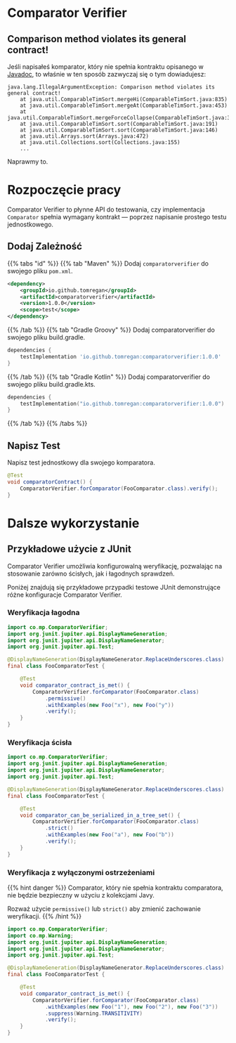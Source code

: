 # Comparator Verifier

## Comparison method violates its general contract!

Jeśli napisałeś komparator, który nie spełnia kontraktu opisanego w
[Javadoc](https://docs.oracle.com/javase/8/docs/api/java/util/Comparator.html),
to właśnie w ten sposób zazwyczaj się o tym dowiadujesz:

```terminal
java.lang.IllegalArgumentException: Comparison method violates its general contract!
    at java.util.ComparableTimSort.mergeHi(ComparableTimSort.java:835)
    at java.util.ComparableTimSort.mergeAt(ComparableTimSort.java:453)
    at java.util.ComparableTimSort.mergeForceCollapse(ComparableTimSort.java:392)
    at java.util.ComparableTimSort.sort(ComparableTimSort.java:191)
    at java.util.ComparableTimSort.sort(ComparableTimSort.java:146)
    at java.util.Arrays.sort(Arrays.java:472)
    at java.util.Collections.sort(Collections.java:155)
    ...
```

Naprawmy to.

# Rozpoczęcie pracy

Comparator Verifier to płynne API do testowania, czy implementacja `Comparator`
spełnia wymagany kontrakt — poprzez napisanie prostego testu jednostkowego.


## Dodaj Zależność

{{% tabs "id" %}}
{{% tab "Maven" %}}
Dodaj `comparatorverifier` do swojego pliku `pom.xml`.

``` xml
<dependency>
    <groupId>io.github.tomregan</groupId>
    <artifactId>comparatorverifier</artifactId>
    <version>1.0.0</version>
    <scope>test</scope>
</dependency>
```
{{% /tab %}}
{{% tab "Gradle Groovy" %}}
Dodaj comparatorverifier do swojego pliku build.gradle.

```gradle
dependencies {
    testImplementation 'io.github.tomregan:comparatorverifier:1.0.0'
}
```
{{% /tab %}}
{{% tab "Gradle Kotlin" %}}
Dodaj comparatorverifier do swojego pliku build.gradle.kts.

```kotlin
dependencies {
    testImplementation("io.github.tomregan:comparatorverifier:1.0.0")
}
``` 
{{% /tab %}}
{{% /tabs %}}

## Napisz Test

Napisz test jednostkowy dla swojego komparatora.

``` java
@Test
void comparatorContract() {
    ComparatorVerifier.forComparator(FooComparator.class).verify();
}
```

# Dalsze wykorzystanie

## Przykładowe użycie z JUnit

Comparator Verifier umożliwia konfigurowalną weryfikację, pozwalając na
stosowanie zarówno ścisłych, jak i łagodnych sprawdzeń.

Poniżej znajdują się przykładowe przypadki testowe JUnit demonstrujące
różne konfiguracje Comparator Verifier.

### Weryfikacja łagodna

``` java
import co.mp.ComparatorVerifier;
import org.junit.jupiter.api.DisplayNameGeneration;
import org.junit.jupiter.api.DisplayNameGenerator;
import org.junit.jupiter.api.Test;

@DisplayNameGeneration(DisplayNameGenerator.ReplaceUnderscores.class)
final class FooComparatorTest {

    @Test
    void comparator_contract_is_met() {
        ComparatorVerifier.forComparator(FooComparator.class)
            .permissive()
            .withExamples(new Foo("x"), new Foo("y"))
            .verify();
    }
}
```

### Weryfikacja ścisła

``` java
import co.mp.ComparatorVerifier;
import org.junit.jupiter.api.DisplayNameGeneration;
import org.junit.jupiter.api.DisplayNameGenerator;
import org.junit.jupiter.api.Test;

@DisplayNameGeneration(DisplayNameGenerator.ReplaceUnderscores.class)
final class FooComparatorTest {

    @Test
    void comparator_can_be_serialized_in_a_tree_set() {
        ComparatorVerifier.forComparator(FooComparator.class)
            .strict()
            .withExamples(new Foo("a"), new Foo("b"))
            .verify();
    }
}
```

### Weryfikacja z wyłączonymi ostrzeżeniami

{{% hint danger %}} Comparator, który nie spełnia kontraktu comparatora,
nie będzie bezpieczny w użyciu z kolekcjami Javy.

Rozważ użycie `permissive()` lub `strict()` aby zmienić zachowanie
weryfikacji. {{% /hint %}}

``` java
import co.mp.ComparatorVerifier;
import co.mp.Warning;
import org.junit.jupiter.api.DisplayNameGeneration;
import org.junit.jupiter.api.DisplayNameGenerator;
import org.junit.jupiter.api.Test;

@DisplayNameGeneration(DisplayNameGenerator.ReplaceUnderscores.class)
final class FooComparatorTest {

    @Test
    void comparator_contract_is_met() {
        ComparatorVerifier.forComparator(FooComparator.class)
            .withExamples(new Foo("1"), new Foo("2"), new Foo("3"))
            .suppress(Warning.TRANSITIVITY)
            .verify();
    }
}
```
